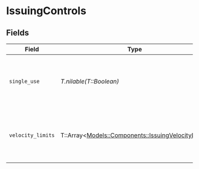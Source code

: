 # IssuingControls


## Fields

| Field                                                                                             | Type                                                                                              | Required                                                                                          | Description                                                                                       |
| ------------------------------------------------------------------------------------------------- | ------------------------------------------------------------------------------------------------- | ------------------------------------------------------------------------------------------------- | ------------------------------------------------------------------------------------------------- |
| `single_use`                                                                                      | *T.nilable(T::Boolean)*                                                                           | :heavy_minus_sign:                                                                                | Indicates if the card is single-use. If true, the card closes after the first authorization.      |
| `velocity_limits`                                                                                 | T::Array<[Models::Components::IssuingVelocityLimit](../../models/shared/issuingvelocitylimit.md)> | :heavy_minus_sign:                                                                                | Sets the spending limit per time interval. Only one limit per interval is supported.              |
